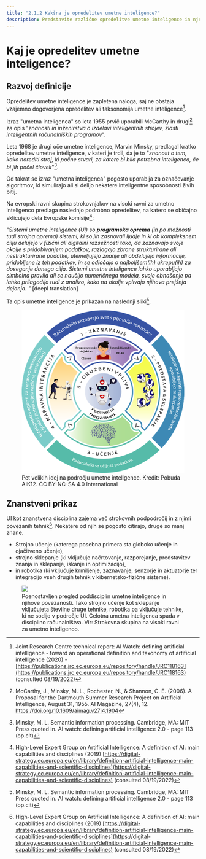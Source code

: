 ```yaml
---
title: "2.1.2 Kakšna je opredelitev umetne inteligence?"
description: Predstavite različne opredelitve umetne inteligence in njenih področij
---
```

# Kaj je opredelitev umetne inteligence?

## Razvoj definicije

Opredelitev umetne inteligence je zapletena naloga, saj ne obstaja vzajemno dogovorjena opredelitev ali taksonomija umetne inteligence[^1].

Izraz "umetna inteligenca" so leta 1955 prvič uporabili McCarthy in drugi[^2] za opis "*znanosti in inženirstva o izdelavi inteligentnih strojev, zlasti inteligentnih računalniških programov*".

Leta 1968 je drugi oče umetne inteligence, Marvin Minsky, predlagal kratko opredelitev umetne inteligence, v kateri je trdil, da je to "*znanost o tem, kako narediti stroj, ki počne stvari, za katere bi bila potrebna inteligenca, če bi jih počel človek*"[^3].

Od takrat se izraz "umetna inteligenca" pogosto uporablja za označevanje algoritmov, ki simulirajo ali si delijo nekatere inteligentne sposobnosti živih bitij.

Na evropski ravni skupina strokovnjakov na visoki ravni za umetno inteligenco predlaga naslednjo podrobno opredelitev, na katero se običajno sklicujejo dela Evropske komisije[^4]:

*"Sistemi umetne inteligence (UI) so* ***programska oprema*** *(in po možnosti tudi strojna oprema) sistemi, ki so jih zasnovali ljudje in ki ob kompleksnem cilju delujejo v fizični ali digitalni razsežnosti tako, da zaznavajo svoje okolje s pridobivanjem podatkov, razlagajo zbrane strukturirane ali nestrukturirane podatke, utemeljujejo znanje ali obdelujejo informacije, pridobljene iz teh podatkov, in se odločajo o najboljšem(ih) ukrepu(ih) za doseganje danega cilja. Sistemi umetne inteligence lahko uporabljajo simbolna pravila ali se naučijo numeričnega modela, svoje obnašanje pa lahko prilagodijo tudi z analizo, kako na okolje vplivajo njihova prejšnja dejanja. "* [deepl translation]

Ta opis umetne inteligence je prikazan na naslednji sliki[^3].

<figure>
	 <img src="Images/AI4K12_Five_Big_Ideas_Graphic-SI.png" />
	 <figcaption> Pet velikih idej na področju umetne inteligence. Kredit: Pobuda AIK12. CC BY-NC-SA 4.0 International </figcaption>
</figure>

## Znanstveni prikaz

UI kot znanstvena disciplina zajema več strokovnih podpodročij in z njimi povezanih tehnik[^4]. Nekatere od njih se pogosto citirajo, druge so manj znane.

- Strojno učenje (katerega posebna primera sta globoko učenje in ojačitveno učenje),
- strojno sklepanje (ki vključuje načrtovanje, razporejanje, predstavitev znanja in sklepanje, iskanje in optimizacijo),
- in robotika (ki vključuje krmiljenje, zaznavanje, senzorje in aktuatorje ter integracijo vseh drugih tehnik v kibernetsko-fizične sisteme).

<figure>
  <img src="Images/AI-sub-disciplines.png" />
  <figcaption> Poenostavljen pregled poddisciplin umetne inteligence in njihove povezanosti. Tako strojno učenje kot sklepanje vključujeta številne druge tehnike, robotika pa vključuje tehnike, ki ne sodijo v področje UI. Celotna umetna inteligenca spada v disciplino računalništva. Vir: Strokovna skupina na visoki ravni za umetno inteligenco.</figcaption>
</figure>

[^1]: Joint Research Centre technical report: AI Watch: defining artificial intelligence - toward an operational definition and taxonomy of artificial intelligence (2020) - [https://publications.jrc.ec.europa.eu/repository/handle/JRC118163](https://publications.jrc.ec.europa.eu/repository/handle/JRC118163) (consulted 08/19/2022)

[^2]: McCarthy, J., Minsky, M. L., Rochester, N., & Shannon, C. E. (2006). A Proposal for the Dartmouth Summer Research Project on Artificial Intelligence, August 31, 1955. AI Magazine, 27(4), 12. https://doi.org/10.1609/aimag.v27i4.1904

[^3]: Minsky, M. L. Semantic information processing. Cambridge, MA: MIT Press quoted in. AI watch: defining artificial intelligence 2.0 - page 113 (op.cit)

[^4]: High-Level Expert Group on Artificial Intelligence: A definition of AI: main capabilities and disciplines (2019) [https://digital-strategy.ec.europa.eu/en/library/definition-artificial-intelligence-main-capabilities-and-scientific-disciplines](https://digital-strategy.ec.europa.eu/en/library/definition-artificial-intelligence-main-capabilities-and-scientific-disciplines) (consulted 08/19/2022)
